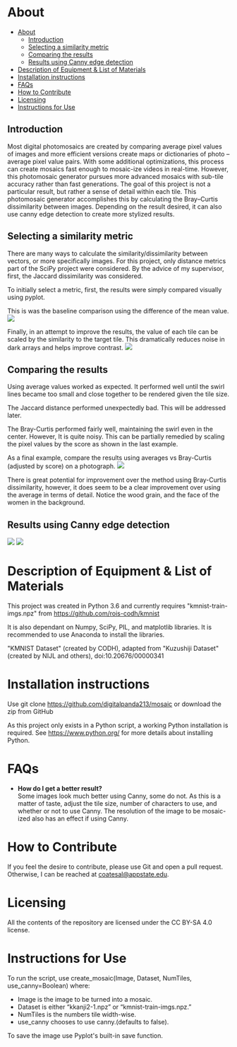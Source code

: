 # About 
- [About](#about)
  - [Introduction](#introduction)
  - [Selecting a similarity metric](#selecting-a-similarity-metric)
  - [Comparing the results](#comparing-the-results)
  - [Results using Canny edge detection](#results-using-canny-edge-detection)
- [Description of Equipment & List of Materials](#description-of-equipment--list-of-materials)
- [Installation instructions](#installation-instructions)
- [FAQs](#faqs)
- [How to Contribute](#how-to-contribute)
- [Licensing](#licensing)
- [Instructions for Use](#instructions-for-use)
## Introduction 
Most digital photomosaics are created by comparing average pixel values of images and more efficient versions create maps or dictionaries of photo – average pixel value pairs. With some additional optimizations, this process can create mosaics fast enough to mosaic-ize videos in real-time. However, this photomosaic generator pursues more advanced mosaics with sub-tile accuracy rather than fast generations. The goal of this project is not a particular result, but rather a sense of detail within each tile. This photomosaic generator accomplishes this by calculating the Bray–Curtis dissimilarity between images. Depending on the result desired, it can also use canny edge detection to create more stylized results.

## Selecting a similarity metric
There are many ways to calculate the similarity/dissimilarity between vectors, or more specifically images. For this project, only distance metrics part of the SciPy project were considered. By the advice of my supervisor, first, the Jaccard dissimilarity was considered.

To initially select a metric, first, the results were simply compared visually using pyplot.   
 
 This is was the baseline comparison using the difference of the mean value.
 ![](./readme-Images/swirl-comparison.jpg)

Finally, in an attempt to improve the results, the value of each tile can be scaled by the similarity to the target tile. This dramatically reduces noise in dark arrays and helps improve contrast.
![](./readme-Images/Braycurtisswirl1000adj.png)

## Comparing the results
Using average values worked as expected. It performed well until the swirl lines became too small and close together to be rendered given the tile size.

The Jaccard distance performed unexpectedly bad. This will be addressed later.

The Bray-Curtis performed fairly well, maintaining the swirl even in the center. However, It is quite noisy. This can be partially remedied by scaling the pixel values by the score as shown in the last example.

As a final example, compare the results using averages vs Bray-Curtis (adjusted by score) on a photograph.
![](readme-Images/Photo-comparison.jpg)

There is great potential for improvement over the method using Bray-Curtis dissimilarity, however, it does seem to be a clear improvement over using the average in terms of detail. Notice the wood grain, and the face of the women in the background.

## Results using Canny edge detection
![](readme-Images/Figure_1123.png)
![](readme-Images/Figure_12.png)
 

# Description of Equipment & List of Materials
This project was created in Python 3.6 and currently requires "kmnist-train-imgs.npz" from https://github.com/rois-codh/kmnist 

It is also dependant on Numpy, SciPy, PIL, and matplotlib libraries. It is recommended to use Anaconda to install the libraries. 

"KMNIST Dataset" (created by CODH), adapted from "Kuzushiji Dataset" (created by NIJL and others), doi:10.20676/00000341
# Installation instructions
Use git clone https://github.com/digitalpanda213/mosaic
or download the zip from GitHub

As this project only exists in a Python script, a working Python installation is required. See https://www.python.org/ for more details about installing Python. 
# FAQs
* **How do I get a better result?**  
Some images look much better using Canny, some do not. As this is a matter of taste, adjust the tile size, number of characters to use, and whether or not to use Canny. The resolution of the image to be mosaic-ized also has an effect if using Canny.

# How to Contribute
If you feel the desire to contribute, please use Git and open a pull request.  
Otherwise, I can be reached at coatesal@appstate.edu.
# Licensing
All the contents of the repository are licensed under the CC BY-SA 4.0 license.
# Instructions for Use
To run the script, use create_mosaic(Image, Dataset, NumTiles, use_canny=Boolean) where:
 - Image is the image to be turned into a mosaic.
 - Dataset is either “kkanji2-1.npz” or “kmnist-train-imgs.npz.” 
 - NumTiles is the numbers tile width-wise.
 - use_canny chooses to use canny.(defaults to false).

To save the image use Pyplot's built-in save function.